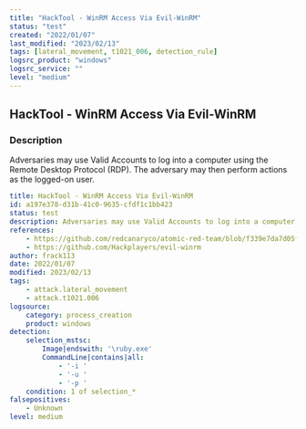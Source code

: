 ```yaml
---
title: "HackTool - WinRM Access Via Evil-WinRM"
status: "test"
created: "2022/01/07"
last_modified: "2023/02/13"
tags: [lateral_movement, t1021_006, detection_rule]
logsrc_product: "windows"
logsrc_service: ""
level: "medium"
---
```


## HackTool - WinRM Access Via Evil-WinRM

### Description

Adversaries may use Valid Accounts to log into a computer using the Remote Desktop Protocol (RDP). The adversary may then perform actions as the logged-on user.

```yml
title: HackTool - WinRM Access Via Evil-WinRM
id: a197e378-d31b-41c0-9635-cfdf1c1bb423
status: test
description: Adversaries may use Valid Accounts to log into a computer using the Remote Desktop Protocol (RDP). The adversary may then perform actions as the logged-on user.
references:
    - https://github.com/redcanaryco/atomic-red-team/blob/f339e7da7d05f6057fdfcdd3742bfcf365fee2a9/atomics/T1021.006/T1021.006.md#atomic-test-3---winrm-access-with-evil-winrm
    - https://github.com/Hackplayers/evil-winrm
author: frack113
date: 2022/01/07
modified: 2023/02/13
tags:
    - attack.lateral_movement
    - attack.t1021.006
logsource:
    category: process_creation
    product: windows
detection:
    selection_mstsc:
        Image|endswith: '\ruby.exe'
        CommandLine|contains|all:
            - '-i '
            - '-u '
            - '-p '
    condition: 1 of selection_*
falsepositives:
    - Unknown
level: medium

```
